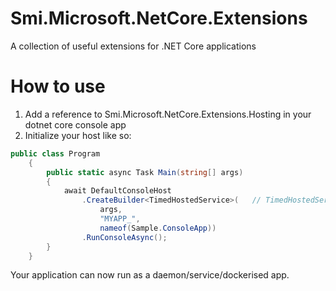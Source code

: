 # Smi.Microsoft.NetCore.Extensions
A collection of useful extensions for .NET Core applications

# How to use
1. Add a reference to Smi.Microsoft.NetCore.Extensions.Hosting in your dotnet core console app
2. Initialize your host like so:

```csharp
public class Program
    {
        public static async Task Main(string[] args)
        {
            await DefaultConsoleHost
                .CreateBuilder<TimedHostedService>(   // TimedHostedService is an IHostedService implementation
                    args, 
                    "MYAPP_",
                    nameof(Sample.ConsoleApp))
                .RunConsoleAsync();
        }
    }
```

Your application can now run as a daemon/service/dockerised app.
